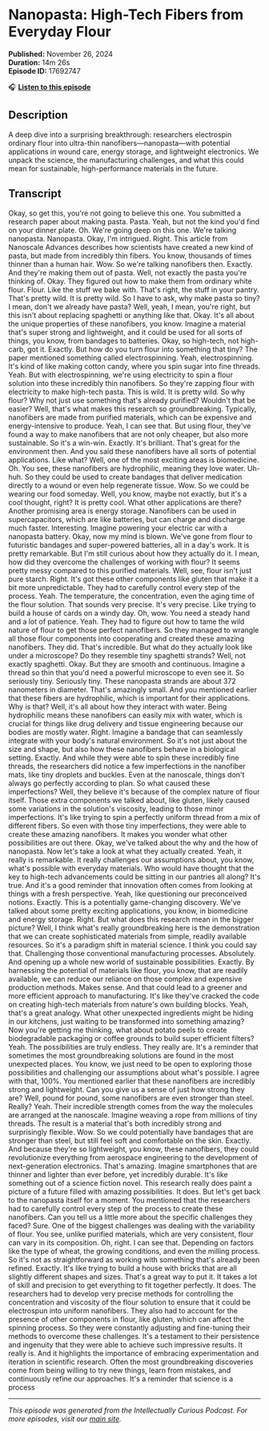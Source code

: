 # Nanopasta: High-Tech Fibers from Everyday Flour

**Published:** November 26, 2024  
**Duration:** 14m 26s  
**Episode ID:** 17692747

🎧 **[Listen to this episode](https://intellectuallycurious.buzzsprout.com/2529712/episodes/17692747-nanopasta-high-tech-fibers-from-everyday-flour)**

## Description

A deep dive into a surprising breakthrough: researchers electrospin ordinary flour into ultra-thin nanofibers—nanopasta—with potential applications in wound care, energy storage, and lightweight electronics. We unpack the science, the manufacturing challenges, and what this could mean for sustainable, high-performance materials in the future.

## Transcript

Okay, so get this, you're not going to believe this one. You submitted a research paper about making pasta. Pasta. Yeah, but not the kind you'd find on your dinner plate. Oh. We're going deep on this one. We're talking nanopasta. Nanopasta. Okay, I'm intrigued. Right. This article from Nanoscale Advances describes how scientists have created a new kind of pasta, but made from incredibly thin fibers. You know, thousands of times thinner than a human hair. Wow. So we're talking nanofibers then. Exactly. And they're making them out of pasta. Well, not exactly the pasta you're thinking of. Okay. They figured out how to make them from ordinary white flour. Flour. Like the stuff we bake with. That's right, the stuff in your pantry. That's pretty wild. It is pretty wild. So I have to ask, why make pasta so tiny? I mean, don't we already have pasta? Well, yeah, I mean, you're right, but this isn't about replacing spaghetti or anything like that. Okay. It's all about the unique properties of these nanofibers, you know. Imagine a material that's super strong and lightweight, and it could be used for all sorts of things, you know, from bandages to batteries. Okay, so high-tech, not high-carb, got it. Exactly. But how do you turn flour into something that tiny? The paper mentioned something called electrospinning. Yeah, electrospinning. It's kind of like making cotton candy, where you spin sugar into fine threads. Yeah. But with electrospinning, we're using electricity to spin a flour solution into these incredibly thin nanofibers. So they're zapping flour with electricity to make high-tech pasta. This is wild. It is pretty wild. So why flour? Why not just use something that's already purified? Wouldn't that be easier? Well, that's what makes this research so groundbreaking. Typically, nanofibers are made from purified materials, which can be expensive and energy-intensive to produce. Yeah, I can see that. But using flour, they've found a way to make nanofibers that are not only cheaper, but also more sustainable. So it's a win-win. Exactly. It's brilliant. That's great for the environment then. And you said these nanofibers have all sorts of potential applications. Like what? Well, one of the most exciting areas is biomedicine. Oh. You see, these nanofibers are hydrophilic, meaning they love water. Uh-huh. So they could be used to create bandages that deliver medication directly to a wound or even help regenerate tissue. Wow. So we could be wearing our food someday. Well, you know, maybe not exactly, but it's a cool thought, right? It is pretty cool. What other applications are there? Another promising area is energy storage. Nanofibers can be used in supercapacitors, which are like batteries, but can charge and discharge much faster. Interesting. Imagine powering your electric car with a nanopasta battery. Okay, now my mind is blown. We've gone from flour to futuristic bandages and super-powered batteries, all in a day's work. It is pretty remarkable. But I'm still curious about how they actually do it. I mean, how did they overcome the challenges of working with flour? It seems pretty messy compared to this purified materials. Well, see, flour isn't just pure starch. Right. It's got these other components like gluten that make it a bit more unpredictable. They had to carefully control every step of the process. Yeah. The temperature, the concentration, even the aging time of the flour solution. That sounds very precise. It's very precise. Like trying to build a house of cards on a windy day. Oh, wow. You need a steady hand and a lot of patience. Yeah. They had to figure out how to tame the wild nature of flour to get those perfect nanofibers. So they managed to wrangle all those flour components into cooperating and created these amazing nanofibers. They did. That's incredible. But what do they actually look like under a microscope? Do they resemble tiny spaghetti strands? Well, not exactly spaghetti. Okay. But they are smooth and continuous. Imagine a thread so thin that you'd need a powerful microscope to even see it. So seriously tiny. Seriously tiny. These nanopasta strands are about 372 nanometers in diameter. That's amazingly small. And you mentioned earlier that these fibers are hydrophilic, which is important for their applications. Why is that? Well, it's all about how they interact with water. Being hydrophilic means these nanofibers can easily mix with water, which is crucial for things like drug delivery and tissue engineering because our bodies are mostly water. Right. Imagine a bandage that can seamlessly integrate with your body's natural environment. So it's not just about the size and shape, but also how these nanofibers behave in a biological setting. Exactly. And while they were able to spin these incredibly fine threads, the researchers did notice a few imperfections in the nanofiber mats, like tiny droplets and buckles. Even at the nanoscale, things don't always go perfectly according to plan. So what caused these imperfections? Well, they believe it's because of the complex nature of flour itself. Those extra components we talked about, like gluten, likely caused some variations in the solution's viscosity, leading to those minor imperfections. It's like trying to spin a perfectly uniform thread from a mix of different fibers. So even with those tiny imperfections, they were able to create these amazing nanofibers. It makes you wonder what other possibilities are out there. Okay, we've talked about the why and the how of nanopasta. Now let's take a look at what they actually created. Yeah, it really is remarkable. It really challenges our assumptions about, you know, what's possible with everyday materials. Who would have thought that the key to high-tech advancements could be sitting in our pantries all along? It's true. And it's a good reminder that innovation often comes from looking at things with a fresh perspective. Yeah, like questioning our preconceived notions. Exactly. This is a potentially game-changing discovery. We've talked about some pretty exciting applications, you know, in biomedicine and energy storage. Right. But what does this research mean in the bigger picture? Well, I think what's really groundbreaking here is the demonstration that we can create sophisticated materials from simple, readily available resources. So it's a paradigm shift in material science. I think you could say that. Challenging those conventional manufacturing processes. Absolutely. And opening up a whole new world of sustainable possibilities. Exactly. By harnessing the potential of materials like flour, you know, that are readily available, we can reduce our reliance on those complex and expensive production methods. Makes sense. And that could lead to a greener and more efficient approach to manufacturing. It's like they've cracked the code on creating high-tech materials from nature's own building blocks. Yeah, that's a great analogy. What other unexpected ingredients might be hiding in our kitchens, just waiting to be transformed into something amazing? Now you're getting me thinking, what about potato peels to create biodegradable packaging or coffee grounds to build super efficient filters? Yeah. The possibilities are truly endless. They really are. It's a reminder that sometimes the most groundbreaking solutions are found in the most unexpected places. You know, we just need to be open to exploring those possibilities and challenging our assumptions about what's possible. I agree with that, 100%. You mentioned earlier that these nanofibers are incredibly strong and lightweight. Can you give us a sense of just how strong they are? Well, pound for pound, some nanofibers are even stronger than steel. Really? Yeah. Their incredible strength comes from the way the molecules are arranged at the nanoscale. Imagine weaving a rope from millions of tiny threads. The result is a material that's both incredibly strong and surprisingly flexible. Wow. So we could potentially have bandages that are stronger than steel, but still feel soft and comfortable on the skin. Exactly. And because they're so lightweight, you know, these nanofibers, they could revolutionize everything from aerospace engineering to the development of next-generation electronics. That's amazing. Imagine smartphones that are thinner and lighter than ever before, yet incredibly durable. It's like something out of a science fiction novel. This research really does paint a picture of a future filled with amazing possibilities. It does. But let's get back to the nanopasta itself for a moment. You mentioned that the researchers had to carefully control every step of the process to create these nanofibers. Can you tell us a little more about the specific challenges they faced? Sure. One of the biggest challenges was dealing with the variability of flour. You see, unlike purified materials, which are very consistent, flour can vary in its composition. Oh, right. I can see that. Depending on factors like the type of wheat, the growing conditions, and even the milling process. So it's not as straightforward as working with something that's already been refined. Exactly. It's like trying to build a house with bricks that are all slightly different shapes and sizes. That's a great way to put it. It takes a lot of skill and precision to get everything to fit together perfectly. It does. The researchers had to develop very precise methods for controlling the concentration and viscosity of the flour solution to ensure that it could be electrospun into uniform nanofibers. They also had to account for the presence of other components in flour, like gluten, which can affect the spinning process. So they were constantly adjusting and fine-tuning their methods to overcome these challenges. It's a testament to their persistence and ingenuity that they were able to achieve such impressive results. It really is. And it highlights the importance of embracing experimentation and iteration in scientific research. Often the most groundbreaking discoveries come from being willing to try new things, learn from mistakes, and continuously refine our approaches. It's a reminder that science is a process

---
*This episode was generated from the Intellectually Curious Podcast. For more episodes, visit our [main site](https://intellectuallycurious.buzzsprout.com).*
